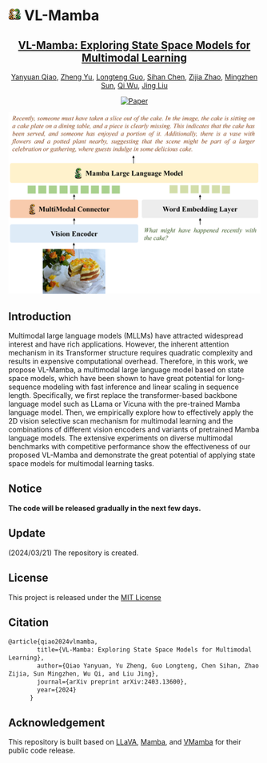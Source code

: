 # <img src="./assets/logo-2.jpg" style='width: 5%'> VL-Mamba

<div align="center">

<h2><a href="https://yanyuanqiao.github.io/vl-mamba/">VL-Mamba: Exploring State Space Models for Multimodal Learning</a></h2>

[Yanyuan Qiao](https://yanyuanqiao.github.io/), [Zheng Yu](https://scholar.google.com/citations?user=I4tWAOQAAAAJ&hl=zh-CN), [Longteng Guo](https://scholar.google.com/citations?hl=zh-CN&user=OaGRHWYAAAAJ), [Sihan Chen](https://scholar.google.com/citations?hl=zh-CN&user=4pHKj8kAAAAJ), [Zijia Zhao](https://scholar.google.com/citations?hl=zh-CN&user=g_9KoD8AAAAJ), [Mingzhen Sun](https://scholar.google.com/citations?hl=zh-CN&user=nZiDfO8AAAAJ), [Qi Wu](http://www.qi-wu.me/), [Jing Liu](https://scholar.google.com/citations?user=sOI-S7oAAAAJ&hl=zh-CN)

[![Paper](https://img.shields.io/badge/cs.CV-2403.13600-b31b1b?logo=arxiv&logoColor=red)](https://arxiv.org/abs/2403.13600) 

![teaser](./assets/arch.png)
</div>

## Introduction
Multimodal large language models (MLLMs) have attracted widespread interest and have rich applications. However, the inherent attention mechanism in its Transformer structure requires quadratic complexity and results in expensive computational overhead. Therefore, in this work, we propose VL-Mamba, a multimodal large language model based on state space models, which have been shown to have great potential for long-sequence modeling with fast inference and linear scaling in sequence length. Specifically, we first replace the transformer-based backbone language model such as LLama or Vicuna with the pre-trained Mamba language model. Then, we empirically explore how to effectively apply the 2D vision selective scan mechanism for multimodal learning and the combinations of different vision encoders and variants of pretrained Mamba language models. The extensive experiments on diverse multimodal benchmarks with competitive performance show the effectiveness of our proposed VL-Mamba and demonstrate the great potential of applying state space models for multimodal learning tasks.

## Notice
**The code will be released gradually in the next few days.**

## Update
(2024/03/21) The repository is created.

## License
This project is released under the [MIT License](LICENSE.txt)

## Citation
```
@article{qiao2024vlmamba,
        title={VL-Mamba: Exploring State Space Models for Multimodal Learning},
        author={Qiao Yanyuan, Yu Zheng, Guo Longteng, Chen Sihan, Zhao Zijia, Sun Mingzhen, Wu Qi, and Liu Jing},
        journal={arXiv preprint arXiv:2403.13600},
        year={2024}
      }
```

## Acknowledgement

This repository is built based on [LLaVA](https://github.com/haotian-liu/LLaVA),  [Mamba](https://github.com/state-spaces/mamba), and [VMamba](https://github.com/MzeroMiko/VMamba) for their public code release.
